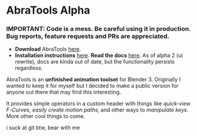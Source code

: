 # AbraTools Alpha
### IMPORTANT: **Code is a mess. Be careful using it in production. Bug reports, feature requests and PRs are appreciated.**

* **Download** AbraTools [here](https://github.com/abrasic/abratools/releases/download/alpha1/abraTools_a1.zip). 
* **Installation instructions** [here](https://docs.abx.gg/support/download-and-setup). **Read the docs** [here](https://docs.abx.gg). As of alpha 2 (ui rewrite), docs are kinda out of date, but the functionality persists regardless.


AbraTools is an **unfinished animation toolset** for Blender 3. Originally I wanted to keep it for myself but I decided to make a public version for anyone out there that may find this interesting.

It provides simple operators in a custom header with things like *quick-view F-Curves*, *easily create motion paths*, and other ways to *manipulate keys*. More other cool things to come.

i suck at git btw, bear with me
